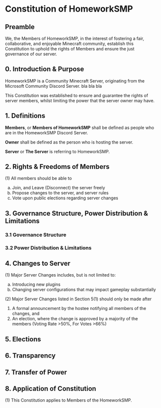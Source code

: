 # Constitution of HomeworkSMP

## Preamble

We, the Members of HomeworkSMP, in the interest of fostering a fair, collaborative, and enjoyable Minecraft community, establish this Constitution to uphold the rights of Members and ensure the just governance of our server.

## 0. Introduction & Purpose

HomeworkSMP is a Community Minecraft Server, originating from the Microsoft Community Discord Server.
bla bla bla

This Constitution was established to ensure and guarantee the rights of server members, whilst limiting the power that the server owner may have.

## 1. Definitions

<b>Members</b>, or <b>Members of HomeworkSMP</b> shall be defined as people who are in the HomeworkSMP Discord Server.

<b>Owner</b> shall be defined as the person who is hosting the server.

<b>Server</b> or <b>The Server</b> is referring to HomeworkSMP.

## 2. Rights & Freedoms of Members

(1) All members should be able to <br>
    <ol type="a">
    <li>Join, and Leave (Disconnect) the server freely</li>
    <li>Propose changes to the server, and server rules</li>
    <li>Vote upon public elections regarding server changes </li>
    </ol>

## 3. Governance Structure, Power Distribution & Limitations

### 3.1 Governance Structure

### 3.2 Power Distribution & Limitations

## 4. Changes to Server

(1) Major Server Changes includes, but is not limited to:
    <ol type="a">
    <li>Introducing new plugins</li>
    <li>Changing server configurations that may impact gameplay substantially</li>
    </ol>

(2) Major Server Changes listed in Section 5(1) should only be made after
    <ol type="1">
    <li>A formal announcement by the hostee notifying all members of the changes, and</li>
    <li>An election, where the change is approved by a majority of the members (Voting Rate >50%, For Votes >66%)</li>
    </ol>

## 5. Elections

## 6. Transparency

## 7. Transfer of Power

## 8. Application of Constitution

(1) This Constitution applies to Members of the HomeworkSMP.
